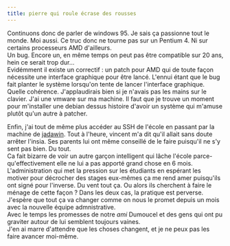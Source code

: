 ```yaml
---
title: pierre qui roule écrase des rousses
---
```


Continuons donc de parler de windows 95. Je sais ça passionne tout le monde.
Moi aussi. Ce truc donc ne tourne pas sur un Pentium 4. Ni sur certains
processeurs AMD d'ailleurs.  
Un bug. Encore un, en même temps on peut pas être compatible sur 20 ans, hein
ce serait trop dur...  
Evidémment il existe un correctif : un patch pour AMD qui de toute façon
nécessite une interface graphique pour être lancé. L'ennui étant que le bug
fait planter le système lorsqu'on tente de lancer l'interface graphique.
Quelle cohérence. J'applaudirais bien si je n'avais pas les mains sur le
clavier. J'ai une vmware sur ma machine. Il faut que je trouve un moment pour
m'installer une debian dessus histoire d'avoir un système qui m'amuse plutôt
qu'un autre à patcher.

Enfin, j'ai tout de même plus accéder au SSH de l'école en passant par la
machine de [jadawin](http://tuxaco.ath.cx). Tout à l'heure, vincent m'a dit
qu'il allait sans doute arrêter l'insia. Ses parents lui ont même conseillé de
le faire puisqu'il ne s'y sent pas bien. Du tout.  
Ca fait bizarre de voir un autre garçon intelligent qui lâche l'école parce-
qu'effectivement elle ne lui a pas apporté grand chose en 6 mois.
L'administration qui met la pression sur les étudiants en espérant les motiver
pour décrocher des stages eux-mêmes ça me rend amer puisqu'ils ont signé pour
l'inverse. Du vent tout ça. Ou alors ils cherchent à faire le ménage de cette
façon ? Dans les deux cas, la pratique est perverse. J'espère que tout ça va
changer comme on nous le promet depuis un mois avec la nouvelle équipe
admnistrative.  
Avec le temps les promesses de notre _ami_ Dumoucel et des gens qui ont pu
graviter autour de lui semblent toujours vaines.  
J'en ai marre d'attendre que les choses changent, et je ne peux pas les faire
avancer moi-même.

